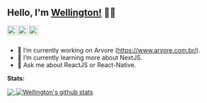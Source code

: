 ## Hello, I'm [Wellington!](https://www.linkedin.com/in/wellington-lima-silva/) 👋🏼


<a href="https://www.linkedin.com/in/wellington-lima-silva/">
  <img align="left" alt="Wellington's Linkdein" width="22px" src="https://www.flaticon.com/svg/vstatic/svg/174/174857.svg?token=exp=1611952743~hmac=2da1c7ce2e71610740f846ff7cb71cd4" />
</a>
<a href="https://github.com/wellingtondw">
  <img align="left" alt="Wellington's Github" width="22px" src="https://www.flaticon.com/svg/vstatic/svg/733/733553.svg?token=exp=1611952766~hmac=cd9c9bfc9ffe010b72e70045db118452" />
</a>
<a href="https://www.facebook.com/wellington.wls.1/">
  <img align="left" alt="Wellington's Facebook" width="22px" src="https://www.flaticon.com/svg/vstatic/svg/733/733547.svg?token=exp=1611952805~hmac=e243b70960b09b93c51ebd607fdf577a" />
</a>

<br/>
<br/>


- 🌳 I’m currently working on Arvore (https://www.arvore.com.br/).
- 🌱 I’m currently learning more about NextJS.
- 💬 Ask me about ReactJS or React-Native. 

**Stats:**  

<a href="https://github.com/wellingtondw">
  <img align="center" src="https://github-readme-stats.vercel.app/api/top-langs/?username=wellingtondw&theme=light&hide_langs_below=1" />
</a>
<a href="https://github.com/wellingtondw">
 <img align="center" src="https://github-readme-stats.vercel.app/api?username=wellingtondw&show_icons=true&theme=light&line_height=27" alt="Wellington's github stats"/>
</a>


<div align="center">


</div>

